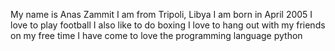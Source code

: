 My name is Anas Zammit
I am from Tripoli, Libya
I am born in April 2005
I love to play football
I also like to do boxing 
I love to hang out with my friends on my free time
I have come to love the programming language python
